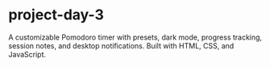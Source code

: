 # project-day-3
A customizable Pomodoro timer with presets, dark mode, progress tracking, session notes, and desktop notifications. Built with HTML, CSS, and JavaScript.
